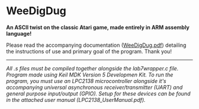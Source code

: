 # WeeDigDug
**An ASCII twist on the classic Atari game, made entirely in ARM assembly language!**

Please read the accompanying documentation ([WeeDigDug.pdf](docs/WeeDigDug.pdf)) detailing the instructions of use and primary goal of the program. Thank you!

---

*All .s files must be compiled together alongside the lab7wrapper.c file. Program made using Keil MDK Version 5 Developmen Kit. To run the program, you must use an LPC2138 microcontroller alongside it's accompanying universal asynchronous receiver/transmitter (UART) and general purpose input/output (GPIO). Setup for these devices can be found in the attached user manual (LPC2138_UserManual.pdf).*
